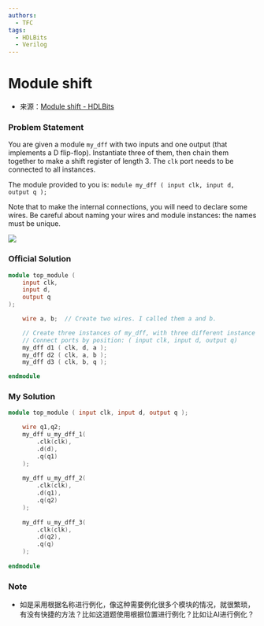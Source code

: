 ```yaml
---
authors:
  - TFC
tags:
  - HDLBits
  - Verilog
---
```

# Module shift
- 来源：[Module shift - HDLBits](https://hdlbits.01xz.net/wiki/Module_shift)

### Problem Statement
You are given a module `my_dff` with two inputs and one output (that implements a D flip-flop). Instantiate three of them, then chain them together to make a shift register of length 3. The `clk` port needs to be connected to all instances.

The module provided to you is: `module my_dff ( input clk, input d, output q );`

Note that to make the internal connections, you will need to declare some wires. Be careful about naming your wires and module instances: the names must be unique.

[![](https://hdlbits.01xz.net/mw/images/6/60/Module_shift.png)](https://hdlbits.01xz.net/wiki/File:Module_shift.png)

### Official Solution

```Verilog
module top_module (
	input clk,
	input d,
	output q
);

	wire a, b;	// Create two wires. I called them a and b.

	// Create three instances of my_dff, with three different instance names (d1, d2, and d3).
	// Connect ports by position: ( input clk, input d, output q)
	my_dff d1 ( clk, d, a );
	my_dff d2 ( clk, a, b );
	my_dff d3 ( clk, b, q );

endmodule
```

### My Solution

```Verilog
module top_module ( input clk, input d, output q );

    wire q1,q2;
    my_dff u_my_dff_1( 
        .clk(clk),
        .d(d),
        .q(q1)
    );
    
    my_dff u_my_dff_2( 
        .clk(clk),
        .d(q1),
        .q(q2)
    );
    
    my_dff u_my_dff_3( 
        .clk(clk),
        .d(q2),
        .q(q)
    );
    
endmodule
```

### Note
- 如是采用根据名称进行例化，像这种需要例化很多个模块的情况，就很繁琐，有没有快捷的方法？比如这道题使用根据位置进行例化？比如让AI进行例化？